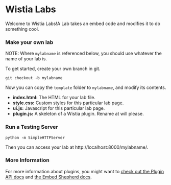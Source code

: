 # Wistia Labs

Welcome to Wistia Labs!A Lab takes an embed code and modifies it
to do something cool. 


### Make your own lab

NOTE: Where `mylabname` is referenced below, you should use whatever 
the name of your lab is.

To get started, create your own branch in git.

    git checkout -b mylabname

Now you can copy the `template` folder to `mylabname`, and 
modify its contents.

- __index.html:__ The HTML for your lab file.
- __style.css:__ Custom styles for this particular lab page.
- __ui.js:__ Javascript for this particular lab page.
- __plugin.js:__ A skeleton of a Wistia plugin. Rename at will please.


### Run a Testing Server

    python -m SimpleHTTPServer

Then you can access your lab at http://localhost:8000/mylabname/.


### More Information

For more information about plugins, you might want to [check out 
the Plugin API docs](http://wistia.com/doc/plugin-api) and 
[the Embed Shepherd docs](http://wistia.com/doc/embed-shepherd).
